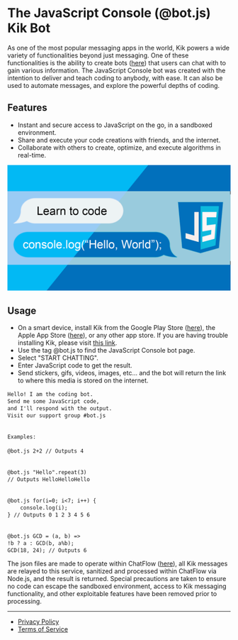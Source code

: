 # The JavaScript Console (@bot.js) Kik Bot

As one of the most popular messaging apps in the world, Kik powers a wide variety of functionalities beyond just messaging. One of these functionalities is the ability to create bots ([here](https://bots.kik.com/)) that users can chat with to gain various information. The JavaScript Console bot was created with the intention to deliver and teach coding to anybody, with ease. It can also be used to automate messages, and explore the powerful depths of coding.

## Features
  - Instant and secure access to JavaScript on the go, in a sandboxed environment.
  - Share and execute your code creations with friends, and the internet.
  - Collaborate with others to create, optimize, and execute algorithms in real-time.

![](/banners/banner2.png)

## Usage
- On a smart device, install Kik from the Google Play Store ([here](https://play.google.com/store/apps/details?id=kik.android)), the Apple App Store ([here](https://apps.apple.com/us/app/kik/id357218860)), or any other app store. If you are having trouble installing Kik, please visit [this link](https://www.kik.com/).
- Use the tag @bot.js to find the JavaScript Console bot page.
- Select "START CHATTING".
- Enter JavaScript code to get the result.
- Send stickers, gifs, videos, images, etc... and the bot will return the link to where this media is stored on the internet.

```
Hello! I am the coding bot.
Send me some JavaScript code,
and I'll respond with the output.
Visit our support group #bot.js


Examples:

@bot.js 2+2 // Outputs 4


@bot.js "Hello".repeat(3)
// Outputs HelloHelloHello


@bot.js for(i=0; i<7; i++) {
    console.log(i);
} // Outputs 0 1 2 3 4 5 6


@bot.js GCD = (a, b) =>
!b ? a : GCD(b, a%b);
GCD(18, 24); // Outputs 6
```

The json files are made to operate within ChatFlow ([here](https://nlu.kitt.ai/)), all Kik messages are relayed to this service, sanitized and processed within ChatFlow via Node.js, and the result is returned. Special precautions are taken to ensure no code can escape the sandboxed environment, access to Kik messaging functionality, and other exploitable features have been removed prior to processing.
___
- [Privacy Policy](https://pastebin.com/DJBiP2vB)
- [Terms of Service](https://pastebin.com/AenjpF6i)
